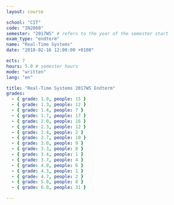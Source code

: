 ```yaml
---
layout: course

school: "CIT"
code: "IN2060"
semester: "2017WS" # refers to the year of the semester start
exam_type: "endterm"
name: "Real-Time Systems"
date: "2018-02-16 12:00:00 +0100"

ects: 7
hours: 5.0 # semester hours
mode: "written"
lang: "en"

title: "Real-Time Systems 2017WS Endterm"
grades:
  - { grade: 1.0, people: 15 }
  - { grade: 1.3, people: 12 }
  - { grade: 1.4, people: 7 }
  - { grade: 1.7, people: 17 }
  - { grade: 2.0, people: 16 }
  - { grade: 2.3, people: 12 }
  - { grade: 2.4, people: 2 }
  - { grade: 2.7, people: 10 }
  - { grade: 3.0, people: 9 }
  - { grade: 3.3, people: 8 }
  - { grade: 3.4, people: 1 }
  - { grade: 3.7, people: 4 }
  - { grade: 4.0, people: 6 }
  - { grade: 4.3, people: 1 }
  - { grade: 4.7, people: 2 }
  - { grade: 5.0, people: 8 }
  - { grade: 6.0, people: 31 }

---
```



